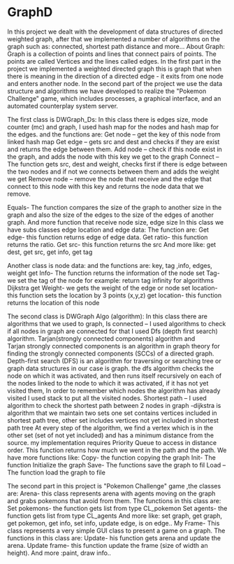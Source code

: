 # GraphD


 In this project we dealt with the development of data structures of directed weighted graph, after that we implemented a number of algorithms on the graph such as: connected, shortest path distance and more…
About Graph:
 Graph is a collection of points and lines that connect pairs of points.
The points are called Vertices and the lines called edges.
In the first part in the project we implemented a weighted directed graph this is graph that when there is meaning in the direction of a directed edge - it exits from one node and enters another node. 
In the second part of the project we use the data structure and algorithms we have developed to realize the "Pokemon Challenge" game, which includes processes, a graphical interface, and an automated counterplay system server.

The first class is DWGraph_Ds:
In this class there is edges size, mode counter (mc) and graph, I used hash map for the nodes and hash map for the edges.
 and the functions are:
Get node – get the key of this node from linked hash map
Get edge – gets src and dest and checks if they are exist and returns the edge between them. 
Add node – check if this node exist in the graph, and adds the node with this key we get to the graph
Connect – The function gets src, dest and weight, checks first if there is edge between the two nodes and if not we connects between them and adds the weight we get
Remove node – remove the node that receive and the edge that connect to this node with this key and returns the node data that we remove.

Equals- The function compares the size of the graph to another size in the graph 
	 and also the size of the edges to the size of the edges of another graph.
And more function that receive node size, edge size
In this class we have subs classes edge location and edge data:
The function are:
Get edge- this function returns edge of edge data.
Get ratio- this function returns the ratio. 
Get src- this function returns the src
And more like: get dest, get src, get info, get tag

Another class is node data:
 and the functions are: key, tag ,info, edges, weight 
get Info- The function returns the information of the node
set Tag- we set the tag of the node for example: return tag infinity for algorithms Dijkstra
get Weight- we gets the weight of the edge or node
set location- this function sets the location by 3 points (x,y,z)
get location- this function returns the location of this node

The second class is DWGraph Algo (algorithm):
In this class there are algorithms that we used to graph,
Is connected – I used algorithms to check if all nodes in graph are connected for that I used  Dfs (depth first search) algorithm.   Tarjan(strongly connected components) algorithm and  
Tarjan strongly connected components is an algorithm in graph theory for finding the strongly connected components (SCCs) of a directed graph. 
Depth-first search (DFS) is an algorithm for traversing or searching tree or graph data structures in our case is graph.
 the dfs algorithm checks the node on which it was activated, and then runs itself recursively on each of the nodes linked to the node to which it was activated, if it has not yet visited them, In order to remember which nodes the algorithm has already visited I used stack to put all the visited nodes.
Shortest path – I used algorithm to check the shortest path between 2 nodes in graph -dijkstra is algorithm that we maintain two sets one set contains vertices included in shortest path tree, other set includes vertices not yet included in shortest path tree At every step of the algorithm, we find a vertex which is in the other set (set of not yet included) and has a minimum distance from the source. 
 my implementation requires Priority Queue to access in distance order.
	 This function returns how much we went in the path and the path.
We have more functions like:
Copy- the function copying the graph
Init- The function Initialize the graph
Save- The functions save the graph to fil
Load – The function load the graph to file

The second part in  this project is "Pokemon Challenge" game ,the classes are: 
Arena- this class represents arena with agents moving on the graph and grabs pokemons that avoid from them. The functions in this class are: 
Set pokemons- the function gets list from type CL_pokemon
Set agents- the function gets list from type CL_agents
And more like: set graph, get graph, get pokemon, get info, set info, update edge, is on edge..
My Frame- This class represents a very simple GUI class to present a game on a graph. 
The functions in this class are: 
Update- his function gets arena and update the arena.
Update frame- this function update the frame (size of width an height).
And more :paint, draw info..

